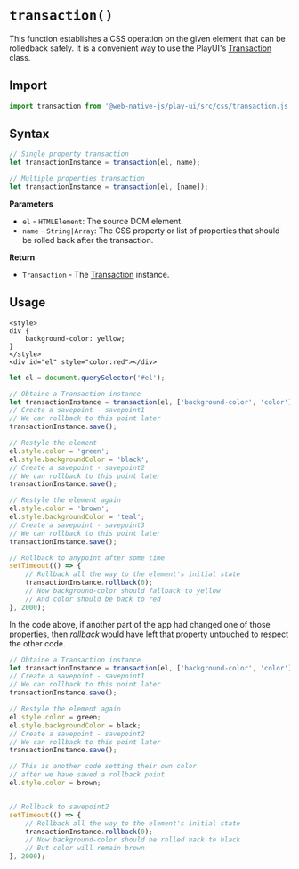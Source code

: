 # `transaction()`
This function establishes a CSS operation on the given element that can be rolledback safely. It is a convenient way to use the PlayUI's [Transaction](/play-ui/v002/api/transaction.md) class.

## Import

```javascript
import transaction from '@web-native-js/play-ui/src/css/transaction.js';
```

## Syntax

```javascript
// Single property transaction
let transactionInstance = transaction(el, name);

// Multiple properties transaction
let transactionInstance = transaction(el, [name]);
```

**Parameters**
+ `el` - `HTMLElement`: The source DOM element.
+ `name` - `String|Array`: The CSS property or list of properties that should be rolled back after the transaction.

**Return**
+ `Transaction` - The [Transaction](/play-ui/v002/api/transaction.md) instance.

## Usage

```markup
<style>
div {
    background-color: yellow;
}
</style>
<div id="el" style="color:red"></div>
```

```javascript
let el = document.querySelector('#el');

// Obtaine a Transaction instance
let transactionInstance = transaction(el, ['background-color', 'color']);
// Create a savepoint - savepoint1
// We can rollback to this point later
transactionInstance.save();

// Restyle the element
el.style.color = 'green';
el.style.backgroundColor = 'black';
// Create a savepoint - savepoint2
// We can rollback to this point later
transactionInstance.save();

// Restyle the element again
el.style.color = 'brown';
el.style.backgroundColor = 'teal';
// Create a savepoint - savepoint3
// We can rollback to this point later
transactionInstance.save();

// Rollback to anypoint after some time
setTimeout(() => {
    // Rollback all the way to the element's initial state
    transactionInstance.rollback(0);
    // Now background-color should fallback to yellow
    // And color should be back to red
}, 2000);
```

In the code above, if another part of the app had changed one of those properties, then _rollback_ would have left that property untouched to respect the other code.

```javascript
// Obtaine a Transaction instance
let transactionInstance = transaction(el, ['background-color', 'color']);
// Create a savepoint - savepoint1
// We can rollback to this point later
transactionInstance.save();

// Restyle the element again
el.style.color = green;
el.style.backgroundColor = black;
// Create a savepoint - savepoint2
// We can rollback to this point later
transactionInstance.save();

// This is another code setting their own color
// after we have saved a rollback point
el.style.color = brown;


// Rollback to savepoint2
setTimeout(() => {
    // Rollback all the way to the element's initial state
    transactionInstance.rollback(0);
    // Now background-color should be rolled back to black
    // But color will remain brown
}, 2000);
```

